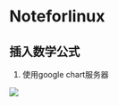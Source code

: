 # Noteforlinux
## 插入数学公式
1. 使用google chart服务器
<img src="http://chart.googleapis.com/chart?cht=tx&chl=\Large x=\frac{-b\pm\sqrt{b^2-4ac}}{2a}" style="border:none;">
<script type="text/javascript" src="http://cdn.mathjax.org/mathjax/latest/MathJax.js?config=default"></script>

